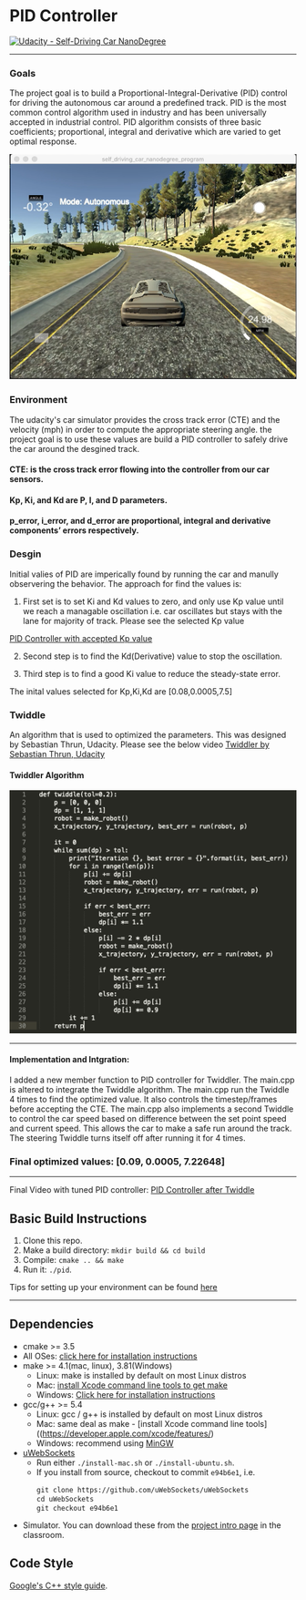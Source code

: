# PID Controller

[![Udacity - Self-Driving Car NanoDegree](https://s3.amazonaws.com/udacity-sdc/github/shield-carnd.svg)](http://www.udacity.com/drive)

---
### Goals
The project goal is to build a Proportional-Integral-Derivative (PID) control for driving the autonomous car around a predefined track. PID is the most common control algorithm used in industry and has been universally accepted in industrial control.
PID algorithm consists of three basic coefficients; proportional, integral and derivative which are varied to get optimal response.

![image1](images/Image1.png)

### Environment
The udacity's car simulator provides the cross track error (CTE) and the velocity (mph) in order to compute the appropriate steering angle. the project goal is to use these values are build a PID controller to safely drive the car around the desgined track.

#### CTE: is the cross track error flowing into the controller from our car sensors.
#### Kp, Ki, and Kd are P, I, and D parameters.
#### p_error, i_error, and d_error are proportional, integral and derivative components’ errors respectively.

### Desgin 
Initial valies of PID are imperically found by running the car and manully observering the behavior. The approach for find the values is:

1. First set is to set Ki and Kd values to zero, and only use Kp value until we reach a managable oscillation i.e. car oscillates but stays with the lane for majority of track.
Please see the selected Kp value

[PID Controller with accepted Kp value](https://youtu.be/BVALgxNa6v0)



2. Second step is to find the Kd(Derivative) value to stop the oscillation.

3. Third step is to find a good Ki value to reduce the steady-state error.

The inital values selected for Kp,Ki,Kd are 
[0.08,0.0005,7.5]

### Twiddle
An algorithm that is used to optimized the parameters. This was designed by Sebastian Thrun, Udacity. Please see the below video 
[Twiddler by Sebastian Thrun, Udacity](https://www.youtube.com/watch?v=2uQ2BSzDvXs)


#### Twiddler Algorithm
![image2](images/Image2.png)

---
#### Implementation and Intgration:
I added a new member function to PID controller for Twiddler. The main.cpp is altered to integrate the Twiddle algorithm. The main.cpp run the Twiddle 4 times to find the optimized value. It also controls the timestep/frames before accepting the CTE. The main.cpp also implements a second Twiddle to control the car speed based on difference between the set point speed and current speed. This allows the car to make a safe run around the track. The steering Twiddle turns itself off after running it for 4 times.

### Final optimized values: [0.09, 0.0005, 7.22648]


---
Final Video with tuned PID controller:
[PID Controller after Twiddle](https://youtu.be/Gte-sV17Pvg)


## Basic Build Instructions
1. Clone this repo.
2. Make a build directory: `mkdir build && cd build`
3. Compile: `cmake .. && make`
4. Run it: `./pid`. 

Tips for setting up your environment can be found [here](https://classroom.udacity.com/nanodegrees/nd013/parts/40f38239-66b6-46ec-ae68-03afd8a601c8/modules/0949fca6-b379-42af-a919-ee50aa304e6a/lessons/f758c44c-5e40-4e01-93b5-1a82aa4e044f/concepts/23d376c7-0195-4276-bdf0-e02f1f3c665d)

---
## Dependencies
* cmake >= 3.5
 * All OSes: [click here for installation instructions](https://cmake.org/install/)
* make >= 4.1(mac, linux), 3.81(Windows)
  * Linux: make is installed by default on most Linux distros
  * Mac: [install Xcode command line tools to get make](https://developer.apple.com/xcode/features/)
  * Windows: [Click here for installation instructions](http://gnuwin32.sourceforge.net/packages/make.htm)
* gcc/g++ >= 5.4
  * Linux: gcc / g++ is installed by default on most Linux distros
  * Mac: same deal as make - [install Xcode command line tools]((https://developer.apple.com/xcode/features/)
  * Windows: recommend using [MinGW](http://www.mingw.org/)
* [uWebSockets](https://github.com/uWebSockets/uWebSockets)
  * Run either `./install-mac.sh` or `./install-ubuntu.sh`.
  * If you install from source, checkout to commit `e94b6e1`, i.e.
    ```
    git clone https://github.com/uWebSockets/uWebSockets 
    cd uWebSockets
    git checkout e94b6e1
    ```
* Simulator. You can download these from the [project intro page](https://github.com/udacity/self-driving-car-sim/releases) in the classroom.

## Code Style
[Google's C++ style guide](https://google.github.io/styleguide/cppguide.html).
